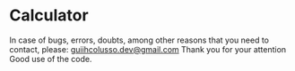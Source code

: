 # Calculator

In case of bugs, errors, doubts, among other reasons that you need to contact, please: guiihcolusso.dev@gmail.com Thank you for your attention Good use of the code.
